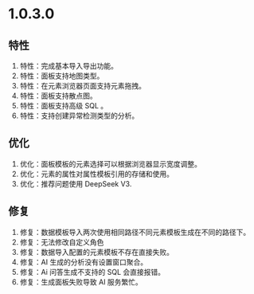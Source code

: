 # 1.0.3.0

## 特性
1. 特性：完成基本导入导出功能。
1. 特性：面板支持地图类型。
1. 特性：在元素浏览器页面支持元素拖拽。
1. 特性：面板支持散点图。
1. 特性：面板支持高级 SQL 。
1. 特性：支持创建异常检测类型的分析。

## 优化
1. 优化：面板模板的元素选择可以根据浏览器显示宽度调整。
1. 优化：元素的属性对属性模板引用的存储和使用。
1. 优化：推荐问题使用 DeepSeek V3.

## 修复
1. 修复：数据模板导入两次使用相同路径不同元素模板生成在不同的路径下。
1. 修复：无法修改自定义角色
1. 修复：数据导入配置的元素模板不存在直接失败。
1. 修复：AI 生成的分析没有设置窗口聚合。
1. 修复：Ai 问答生成不支持的 SQL 会直接报错。
1. 修复：生成面板失败导致 AI 服务繁忙。

